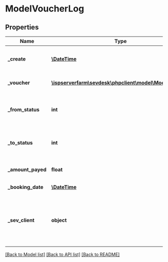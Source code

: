 # ModelVoucherLog

## Properties
Name | Type | Description | Notes
------------ | ------------- | ------------- | -------------
**_create** | [**\DateTime**](\DateTime.md) | date the voucher log was created | [optional] 
**_voucher** | [**\ispserverfarm\sevdesk\phpclient\model\ModelVoucher**](ModelVoucher.md) | voucher to which the log belongs | [optional] 
**_from_status** | **int** | status of the voucher before the logged change | [optional] 
**_to_status** | **int** | status of the voucher after the logged change | [optional] 
**_amount_payed** | **float** | amount which was payed | [optional] 
**_booking_date** | [**\DateTime**](\DateTime.md) | date of the booking | [optional] 
**_sev_client** | **object** | sevClient is the unique id every customer has and is used in nearly all operations | [optional] 

[[Back to Model list]](../README.md#documentation-for-models) [[Back to API list]](../README.md#documentation-for-api-endpoints) [[Back to README]](../README.md)


